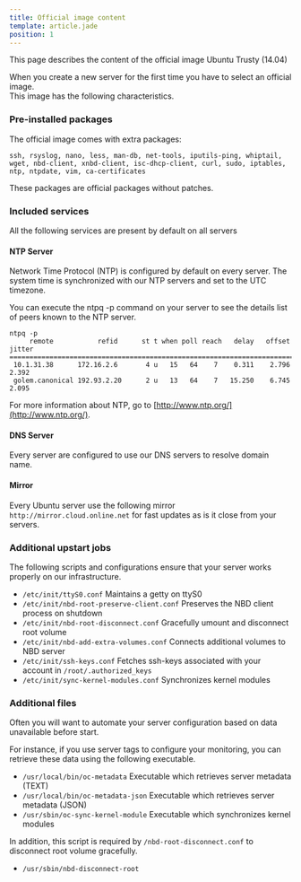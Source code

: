 ```yaml
---
title: Official image content
template: article.jade
position: 1
---
```


This page describes the content of the official image Ubuntu Trusty (14.04)

When you create a new server for the first time you have to select an official image.<br/>
This image has the following characteristics.

### Pre-installed packages

The official image comes with extra packages:
```
ssh, rsyslog, nano, less, man-db, net-tools, iputils-ping, whiptail, wget, nbd-client, xnbd-client, isc-dhcp-client, curl, sudo, iptables, ntp, ntpdate, vim, ca-certificates
```

These packages are official packages without patches.

### Included services

All the following services are present by default on all servers

#### NTP Server

Network Time Protocol (NTP) is configured by default on every server.
The system time is synchronized with our NTP servers and set to the UTC timezone.

You can execute the ntpq -p command on your server to see the details list of peers known to the NTP server.

```
ntpq -p
     remote           refid      st t when poll reach   delay   offset  jitter
==============================================================================
 10.1.31.38      172.16.2.6       4 u   15   64    7    0.311    2.796   2.392
 golem.canonical 192.93.2.20      2 u   13   64    7   15.250    6.745   2.095
```

For more information about NTP, go to [http://www.ntp.org/](http://www.ntp.org/).

#### DNS Server

Every server are configured to use our DNS servers to resolve domain name.

#### Mirror

Every Ubuntu server use the following mirror `http://mirror.cloud.online.net` for fast updates as is it close from your servers.


### Additional upstart jobs

The following scripts and configurations ensure that your server works properly on our infrastructure.

- `/etc/init/ttyS0.conf` Maintains a getty on ttyS0
- `/etc/init/nbd-root-preserve-client.conf` Preserves the NBD client process on shutdown
- `/etc/init/nbd-root-disconnect.conf` Gracefully umount and disconnect root volume
- `/etc/init/nbd-add-extra-volumes.conf` Connects additional volumes to NBD server
- `/etc/init/ssh-keys.conf` Fetches ssh-keys associated with your account in `/root/.authorized_keys`
- `/etc/init/sync-kernel-modules.conf` Synchronizes kernel modules

### Additional files

Often you will want to automate your server configuration based on data unavailable before start.

For instance, if you use server tags to configure your monitoring, you can retrieve these data using the following executable.

- `/usr/local/bin/oc-metadata` Executable which retrieves server metadata (TEXT)
- `/usr/local/bin/oc-metadata-json` Executable which retrieves server metadata (JSON)
- `/usr/sbin/oc-sync-kernel-module` Executable which synchronizes kernel modules

In addition, this script is required by `/nbd-root-disconnect.conf` to disconnect root volume gracefully.

- `/usr/sbin/nbd-disconnect-root`



